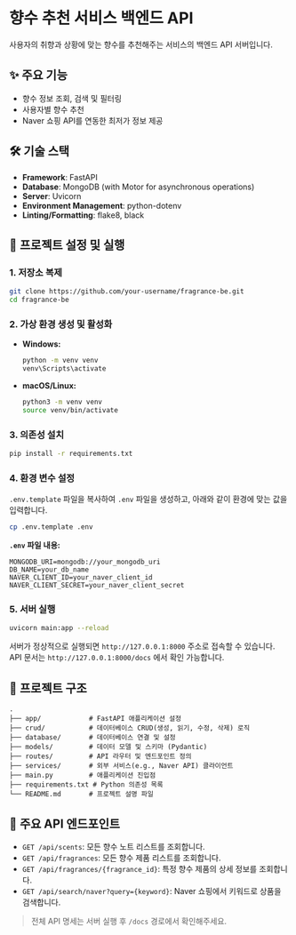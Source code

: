 # 향수 추천 서비스 백엔드 API

사용자의 취향과 상황에 맞는 향수를 추천해주는 서비스의 백엔드 API 서버입니다.

## ✨ 주요 기능

- 향수 정보 조회, 검색 및 필터링
- 사용자별 향수 추천
- Naver 쇼핑 API를 연동한 최저가 정보 제공

## 🛠️ 기술 스택

- **Framework**: FastAPI
- **Database**: MongoDB (with Motor for asynchronous operations)
- **Server**: Uvicorn
- **Environment Management**: python-dotenv
- **Linting/Formatting**: flake8, black

## 🚀 프로젝트 설정 및 실행

### 1. 저장소 복제

```bash
git clone https://github.com/your-username/fragrance-be.git
cd fragrance-be
```

### 2. 가상 환경 생성 및 활성화

- **Windows:**
  ```bash
  python -m venv venv
  venv\Scripts\activate
  ```
- **macOS/Linux:**
  ```bash
  python3 -m venv venv
  source venv/bin/activate
  ```

### 3. 의존성 설치

```bash
pip install -r requirements.txt
```

### 4. 환경 변수 설정

`.env.template` 파일을 복사하여 `.env` 파일을 생성하고, 아래와 같이 환경에 맞는 값을 입력합니다.

```bash
cp .env.template .env
```

**`.env` 파일 내용:**

```
MONGODB_URI=mongodb://your_mongodb_uri
DB_NAME=your_db_name
NAVER_CLIENT_ID=your_naver_client_id
NAVER_CLIENT_SECRET=your_naver_client_secret
```

### 5. 서버 실행

```bash
uvicorn main:app --reload
```

서버가 정상적으로 실행되면 `http://127.0.0.1:8000` 주소로 접속할 수 있습니다.
API 문서는 `http://127.0.0.1:8000/docs` 에서 확인 가능합니다.

## 📁 프로젝트 구조

```
.
├── app/            # FastAPI 애플리케이션 설정
├── crud/           # 데이터베이스 CRUD(생성, 읽기, 수정, 삭제) 로직
├── database/       # 데이터베이스 연결 및 설정
├── models/         # 데이터 모델 및 스키마 (Pydantic)
├── routes/         # API 라우터 및 엔드포인트 정의
├── services/       # 외부 서비스(e.g., Naver API) 클라이언트
├── main.py         # 애플리케이션 진입점
├── requirements.txt # Python 의존성 목록
└── README.md       # 프로젝트 설명 파일
```

## 📝 주요 API 엔드포인트

- `GET /api/scents`: 모든 향수 노트 리스트를 조회합니다.
- `GET /api/fragrances`: 모든 향수 제품 리스트를 조회합니다.
- `GET /api/fragrances/{fragrance_id}`: 특정 향수 제품의 상세 정보를 조회합니다.
- `GET /api/search/naver?query={keyword}`: Naver 쇼핑에서 키워드로 상품을 검색합니다.

> 전체 API 명세는 서버 실행 후 `/docs` 경로에서 확인해주세요.